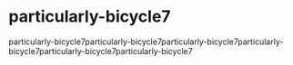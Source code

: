 # particularly-bicycle7
particularly-bicycle7particularly-bicycle7particularly-bicycle7particularly-bicycle7particularly-bicycle7particularly-bicycle7
